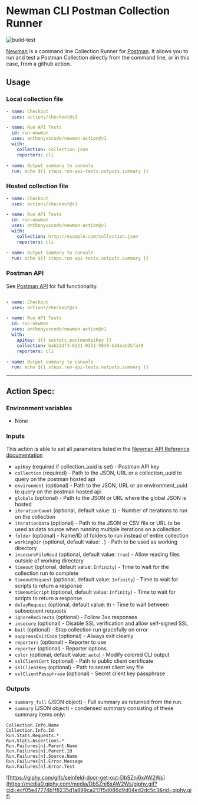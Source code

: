 # Newman CLI Postman Collection Runner

![build-test](https://github.com/anthonyvscode/newman-action/workflows/build-test/badge.svg)

[Newman](https://learning.postman.com/docs/postman/collection-runs/command-line-integration-with-newman/) is a command line Collection Runner for [Postman](https://www.postman.com/). It allows you to run and test a Postman Collection directly from the command line, or in this case, from a github action.

## Usage

### Local collection file

```yaml
- name: Checkout
  uses: actions/checkout@v1

- name: Run API Tests
  id: run-newman
  uses: anthonyvscode/newman-action@v1
  with:
    collection: collection.json
    reporters: cli

- name: Output summary to console
  run: echo ${{ steps.run-api-tests.outputs.summary }}
```

### Hosted collection file

```yaml
- name: Checkout
  uses: actions/checkout@v1

- name: Run API Tests
  id: run-newman
  uses: anthonyvscode/newman-action@v1
  with:
    collection: http://example.com/collection.json
    reporters: cli

- name: Output summary to console
  run: echo ${{ steps.run-api-tests.outputs.summary }}
```

### Postman API

See [Postman API](https://docs.api.getpostman.com/?version=latest) for full functionality.

```yaml

- name: Checkout
  uses: actions/checkout@v1

- name: Run API Tests
  id: run-newman
  uses: anthonyvscode/newman-action@v1
  with:
    apiKey: ${{ secrets.postmanApiKey }}
    collection: bab22df3-0221-0251-5849-b34eab2bfa49
    reporters: cli

- name: Output summary to console
  run: echo ${{ steps.run-api-tests.outputs.summary }}
```

----
## Action Spec:

### Environment variables
- None

### Inputs

This action is able to set all parameters listed in the [Newman API Reference documentation](https://www.npmjs.com/package/newman#api-reference)

- `apiKey` (required if collection_uuid is set) - Postman API key
- `collection` (required) - Path to the JSON, URL or a collection_uuid to query on the postman hosted api
- `environment` (optional) - Path to the JSON, URL or an environment_uuid to query on the postman hosted api
- `globals` (optional) - Path to the JSON or URL where the global JSON is hosted
- `iterationCount` (optional, default value: `1`) - Number of iterations to run on the collection
- `iterationData` (optional) - Path to the JSON or CSV file or URL to be used as data source when running multiple iterations on a collection.
- `folder` (optional) - Name/ID of folders to run instead of entire collection
- `workingDir` (optional, default value: `.`) - Path to be used as working directory
- `insecureFileRead` (optional, default value: `true`) - Allow reading files outside of working directory
- `timeout` (optional, default value: `Infinity`) - Time to wait for the collection run to complete
- `timeoutRequest` (optional, default value: `Infinity`) - Time to wait for scripts to return a response
- `timeoutScript` (optional, default value: `Infinity`) - Time to wait for scripts to return a response
- `delayRequest` (optional, default value: `0`) - Time to wait between subsequent requests
- `ignoreRedirects` (optional) - Follow 3xx responses
- `insecure` (optional) - Disable SSL verification and allow self-signed SSL
- `bail` (optional) - Stop collection run gracefully on error
- `suppressExitCode` (optional) - Always exit cleanly
- `reporters` (optional) - Reporter to use
- `reporter` (optional) - Reporter options
- `color` (optional, default value: `auto`) - Modify colored CLI output
- `sslClientCert` (optional) - Path to public client certificate
- `sslClientKey` (optional) - Path to secret client key file
- `sslClientPassphrase` (optional) - Secret client key passphrase

### Outputs

- `summary_full` (JSON object) - Full summary as returned from the run.
- `summary` (JSON object) - condensed summary consisting of these summary items only:

```
Collection.Info.Name
Collection.Info.Id
Run.Stats.Requests.*
Run.Stats.Assertions.*
Run.Failures[n].Parent.Name
Run.Failures[n].Parent.Id
Run.Failures[n].Source.Name
Run.Failures[n].Error.Message
Run.Failures[n].Error.Test
```

![https://giphy.com/gifs/seinfeld-door-get-out-DbSZni6xAW2Ws](https://media0.giphy.com/media/DbSZni6xAW2Ws/giphy.gif?cid=ecf05e47774b1f8235d1a899ca217f5d086d9d04ed2dc5c3&rid=giphy.gif)